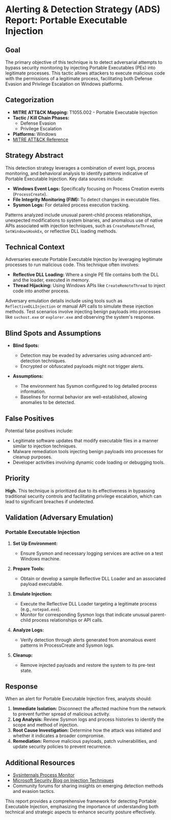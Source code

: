 # Alerting & Detection Strategy (ADS) Report: Portable Executable Injection

## Goal
The primary objective of this technique is to detect adversarial attempts to bypass security monitoring by injecting Portable Executables (PEs) into legitimate processes. This tactic allows attackers to execute malicious code with the permissions of a legitimate process, facilitating both Defense Evasion and Privilege Escalation on Windows platforms.

## Categorization

- **MITRE ATT&CK Mapping:** T1055.002 - Portable Executable Injection
- **Tactic / Kill Chain Phases:** 
  - Defense Evasion
  - Privilege Escalation
- **Platforms:** Windows
- [MITRE ATT&CK Reference](https://attack.mitre.org/techniques/T1055/002)

## Strategy Abstract

This detection strategy leverages a combination of event logs, process monitoring, and behavioral analysis to identify patterns indicative of Portable Executable Injection. Key data sources include:

- **Windows Event Logs:** Specifically focusing on Process Creation events (`ProcessCreate`).
- **File Integrity Monitoring (FIM):** To detect changes in executable files.
- **Sysmon Logs:** For detailed process execution tracking.

Patterns analyzed include unusual parent-child process relationships, unexpected modifications to system binaries, and anomalous use of native APIs associated with injection techniques, such as `CreateRemoteThread`, `SetWindowsHookEx`, or reflective DLL loading methods.

## Technical Context

Adversaries execute Portable Executable Injection by leveraging legitimate processes to run malicious code. This technique often involves:

- **Reflective DLL Loading:** Where a single PE file contains both the DLL and the loader, executed in memory.
- **Thread Hijacking:** Using Windows APIs like `CreateRemoteThread` to inject code into another process.

Adversary emulation details include using tools such as `ReflectiveDLLInjection` or manual API calls to simulate these injection methods. Test scenarios involve injecting benign payloads into processes like `svchost.exe` or `explorer.exe` and observing the system's response.

## Blind Spots and Assumptions

- **Blind Spots:** 
  - Detection may be evaded by adversaries using advanced anti-detection techniques.
  - Encrypted or obfuscated payloads might not trigger alerts.
  
- **Assumptions:**
  - The environment has Sysmon configured to log detailed process information.
  - Baselines for normal behavior are well-established, allowing anomalies to be detected.

## False Positives

Potential false positives include:

- Legitimate software updates that modify executable files in a manner similar to injection techniques.
- Malware remediation tools injecting benign payloads into processes for cleanup purposes.
- Developer activities involving dynamic code loading or debugging tools.

## Priority
**High.** This technique is prioritized due to its effectiveness in bypassing traditional security controls and facilitating privilege escalation, which can lead to significant breaches if undetected.

## Validation (Adversary Emulation)

### Portable Executable Injection

1. **Set Up Environment:**
   - Ensure Sysmon and necessary logging services are active on a test Windows machine.
   
2. **Prepare Tools:**
   - Obtain or develop a sample Reflective DLL Loader and an associated payload executable.

3. **Emulate Injection:**
   - Execute the Reflective DLL Loader targeting a legitimate process (e.g., `notepad.exe`).
   - Monitor for corresponding Sysmon logs that indicate unusual parent-child process relationships or API calls.

4. **Analyze Logs:**
   - Verify detection through alerts generated from anomalous event patterns in ProcessCreate and Sysmon logs.
   
5. **Cleanup:**
   - Remove injected payloads and restore the system to its pre-test state.

## Response

When an alert for Portable Executable Injection fires, analysts should:

1. **Immediate Isolation:** Disconnect the affected machine from the network to prevent further spread of malicious activity.
2. **Log Analysis:** Review Sysmon logs and process histories to identify the scope and method of injection.
3. **Root Cause Investigation:** Determine how the attack was initiated and whether it indicates a broader compromise.
4. **Remediation:** Remove malicious payloads, patch vulnerabilities, and update security policies to prevent recurrence.

## Additional Resources

- [Sysinternals Process Monitor](https://docs.microsoft.com/en-us/sysinternals/downloads/procmon)
- [Microsoft Security Blog on Injection Techniques](https://www.microsoft.com/security/blog/)
- Community forums for sharing insights on emerging detection methods and evasion tactics. 

This report provides a comprehensive framework for detecting Portable Executable Injection, emphasizing the importance of understanding both technical and strategic aspects to enhance security posture effectively.